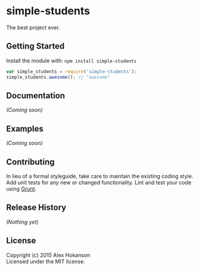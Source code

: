 # simple-students

The best project ever.

## Getting Started
Install the module with: `npm install simple-students`

```javascript
var simple_students = require('simple-students');
simple_students.awesome(); // "awesome"
```

## Documentation
_(Coming soon)_

## Examples
_(Coming soon)_

## Contributing
In lieu of a formal styleguide, take care to maintain the existing coding style. Add unit tests for any new or changed functionality. Lint and test your code using [Grunt](http://gruntjs.com/).

## Release History
_(Nothing yet)_

## License
Copyright (c) 2015 Alex Hokanson  
Licensed under the MIT license.
